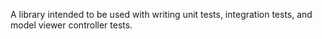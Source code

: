 A library intended to be used with writing unit tests, integration tests, and model viewer controller tests.
